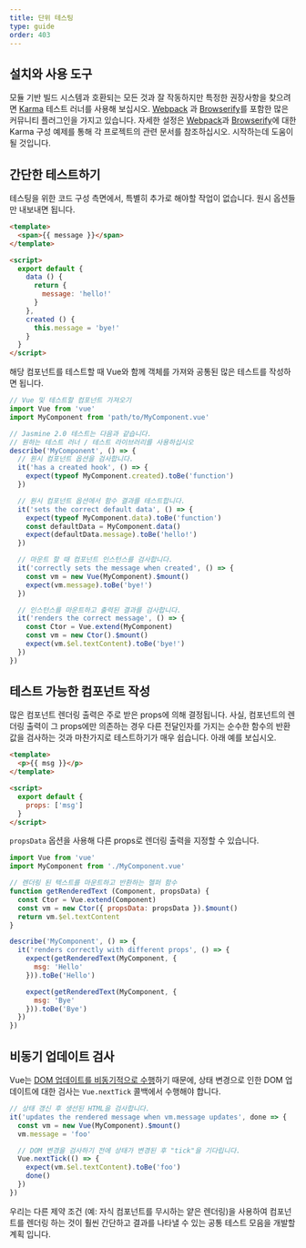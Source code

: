 ```yaml
---
title: 단위 테스팅
type: guide
order: 403
---
```


## 설치와 사용 도구

모듈 기반 빌드 시스템과 호환되는 모든 것과 잘 작동하지만 특정한 권장사항을 찾으려면 [Karma](http://karma-runner.github.io) 테스트 러너를 사용해 보십시오. [Webpack](https://github.com/webpack/karma-webpack) 과 [Browserify](https://github.com/Nikku/karma-browserify)를 포함한 많은 커뮤니티 플러그인을 가지고 있습니다. 자세한 설정은 [Webpack](https://github.com/vuejs-templates/webpack/blob/master/template/test/unit/karma.conf.js)과 [Browserify](https://github.com/vuejs-templates/browserify/blob/master/template/karma.conf.js)에 대한 Karma 구성 예제를 통해 각 프로젝트의 관련 문서를 참조하십시오. 시작하는데 도움이 될 것입니다.

## 간단한 테스트하기

테스팅을 위한 코드 구성 측면에서, 특별히 추가로 해야할 작업이 없습니다. 원시 옵션들만 내보내면 됩니다.

``` html
<template>
  <span>{{ message }}</span>
</template>

<script>
  export default {
    data () {
      return {
        message: 'hello!'
      }
    },
    created () {
      this.message = 'bye!'
    }
  }
</script>
```

해당 컴포넌트를 테스트할 때 Vue와 함께 객체를 가져와 공통된 많은 테스트를 작성하면 됩니다.

``` js
// Vue 및 테스트할 컴포넌트 가져오기
import Vue from 'vue'
import MyComponent from 'path/to/MyComponent.vue'

// Jasmine 2.0 테스트는 다음과 같습니다.
// 원하는 테스트 러너 / 테스트 라이브러리를 사용하십시오
describe('MyComponent', () => {
  // 원시 컴포넌트 옵션을 검사합니다.
  it('has a created hook', () => {
    expect(typeof MyComponent.created).toBe('function')
  })

  // 원시 컴포넌트 옵션에서 함수 결과를 테스트합니다.
  it('sets the correct default data', () => {
    expect(typeof MyComponent.data).toBe('function')
    const defaultData = MyComponent.data()
    expect(defaultData.message).toBe('hello!')
  })

  // 마운트 할 때 컴포넌트 인스턴스를 검사합니다.
  it('correctly sets the message when created', () => {
    const vm = new Vue(MyComponent).$mount()
    expect(vm.message).toBe('bye!')
  })

  // 인스턴스를 마운트하고 출력된 결과를 검사합니다.
  it('renders the correct message', () => {
    const Ctor = Vue.extend(MyComponent)
    const vm = new Ctor().$mount()
    expect(vm.$el.textContent).toBe('bye!')
  })
})
```

## 테스트 가능한 컴포넌트 작성

많은 컴포넌트 렌더링 출력은 주로 받은 props에 의해 결정됩니다. 사실, 컴포넌트의 렌더링 출력이 그 props에만 의존하는 경우 다른 전달인자를 가지는 순수한 함수의 반환 값을 검사하는 것과 마찬가지로 테스트하기가 매우 쉽습니다. 아래 예를 보십시오.

``` html
<template>
  <p>{{ msg }}</p>
</template>

<script>
  export default {
    props: ['msg']
  }
</script>
```

`propsData` 옵션을 사용해 다른 props로 렌더링 출력을 지정할 수 있습니다.

``` js
import Vue from 'vue'
import MyComponent from './MyComponent.vue'

// 렌더링 된 텍스트를 마운트하고 반환하는 헬퍼 함수
function getRenderedText (Component, propsData) {
  const Ctor = Vue.extend(Component)
  const vm = new Ctor({ propsData: propsData }).$mount()
  return vm.$el.textContent
}

describe('MyComponent', () => {
  it('renders correctly with different props', () => {
    expect(getRenderedText(MyComponent, {
      msg: 'Hello'
    })).toBe('Hello')

    expect(getRenderedText(MyComponent, {
      msg: 'Bye'
    })).toBe('Bye')
  })
})
```

## 비동기 업데이트 검사

Vue는 [DOM 업데이트를 비동기적으로 수행](reactivity.html#Async-Update-Queue)하기 때문에, 상태 변경으로 인한 DOM 업데이트에 대한 검사는 `Vue.nextTick` 콜백에서 수행해야 합니다.

``` js
// 상태 갱신 후 생선된 HTML을 검사합니다.
it('updates the rendered message when vm.message updates', done => {
  const vm = new Vue(MyComponent).$mount()
  vm.message = 'foo'

  // DOM 변경을 검사하기 전에 상태가 변경된 후 "tick"을 기다립니다.
  Vue.nextTick(() => {
    expect(vm.$el.textContent).toBe('foo')
    done()
  })
})
```

우리는 다른 제약 조건 (예: 자식 컴포넌트를 무시하는 얕은 렌더링)을 사용하여 컴포넌트를 렌더링 하는 것이 훨씬 간단하고 결과를 나타낼 수 있는 공통 테스트 모음을 개발할 계획 입니다.
